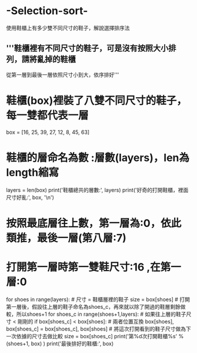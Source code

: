 # -Selection-sort-
使用鞋櫃上有多少雙不同尺寸的鞋子，解說選擇排序法

## '''鞋櫃裡有不同尺寸的鞋子，可是沒有按照大小排列，請將亂掉的鞋櫃
從第一層到最後一層依照尺寸小到大，依序排好'''

# 鞋櫃(box)裡裝了八雙不同尺寸的鞋子，每一雙都代表一層
box = [16, 25, 39, 27, 12, 8, 45, 63]
# 鞋櫃的層命名為數 :層數(layers)，len為length縮寫
layers = len(box)
print('鞋櫃總共的層數:', layers)
print('好奇的打開鞋櫃，裡面尺寸好亂:', box, '\n')

# 按照最底層往上數，第一層為:0，依此類推，最後一層(第八層:7)
# 打開第一層時第一雙鞋尺寸:16 ,在第一層:0
for shoes in range(layers):
    # 尺寸 = 鞋櫃層裡的鞋子
    size = box[shoes]
    # 打開第一層後，假設往上層的鞋子命名為shoes_c，再來就以除了開過的鞋層剩餘做較，所以shoes+1
    for shoes_c in range(shoes+1,layers):
        # 如果往上層的鞋子尺寸 < 剛剛的
        if box[shoes_c] < box[shoes]:
            # 兩者位置互換
            box[shoes], box[shoes_c] = box[shoes_c], box[shoes]
            # 將這次打開看到的鞋子尺寸做為下一次依據的尺寸去做比較
            size = box[shoes_c]
    print('第%d次打開鞋櫃%s' % (shoes+1, box) )
print('最後排好的鞋櫃:', box)
